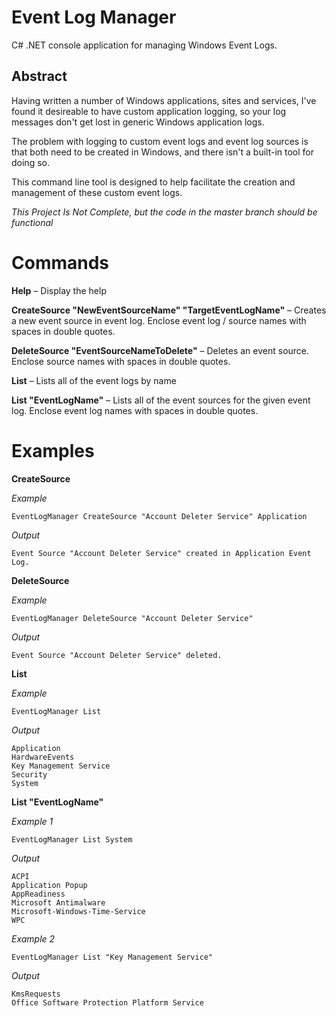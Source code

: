Event Log Manager
===============

C# .NET console application for managing Windows Event Logs.

Abstract
--------------

Having written a number of Windows applications, sites and services, I've found it desireable to have custom application logging, so your log messages don't get lost in generic Windows application logs.

The problem with logging to custom event logs and event log sources is that both need to be created in Windows, and there isn't a built-in tool for doing so.

This command line tool is designed to help facilitate the creation and management of these custom event logs.

_This Project Is Not Complete, but the code in the master branch should be functional_

Commands
===============
**Help** &ndash; Display the help

**CreateSource "NewEventSourceName" "TargetEventLogName"** &ndash; Creates a new event source in event log. Enclose event log / source names with spaces in double quotes.

**DeleteSource "EventSourceNameToDelete"** &ndash; Deletes an event source. Enclose source names with spaces in double quotes.

**List** &ndash; Lists all of the event logs by name

**List "EventLogName"** &ndash; Lists all of the event sources for the given event log. Enclose event log names with spaces in double quotes.

Examples
===============

**CreateSource**

*Example*

    EventLogManager CreateSource "Account Deleter Service" Application

*Output*

    Event Source "Account Deleter Service" created in Application Event Log.


**DeleteSource**

*Example*

    EventLogManager DeleteSource "Account Deleter Service"

*Output*

    Event Source "Account Deleter Service" deleted.

**List**

*Example*

    EventLogManager List

*Output*

    Application
    HardwareEvents
    Key Management Service
    Security
    System
    
**List "EventLogName"**

*Example 1*
    
    EventLogManager List System

*Output*
    
    ACPI
    Application Popup
    AppReadiness
    Microsoft Antimalware
    Microsoft-Windows-Time-Service
    WPC

*Example 2*

    EventLogManager List "Key Management Service"

*Output*

    KmsRequests
    Office Software Protection Platform Service
